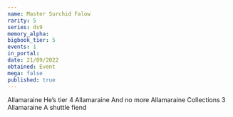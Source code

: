 ```yaml
---
name: Master Surchid Falow
rarity: 5
series: ds9
memory_alpha:
bigbook_tier: 5
events: 1
in_portal:
date: 21/09/2022
obtained: Event
mega: false
published: true
---
```


Allamaraine
He’s tier 4
Allamaraine 
And no more
Allamaraine 
Collections 3
Allamaraine 
A shuttle fiend

